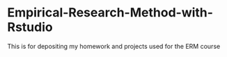 # Empirical-Research-Method-with-Rstudio
This is for depositing my homework and projects used for the ERM course
